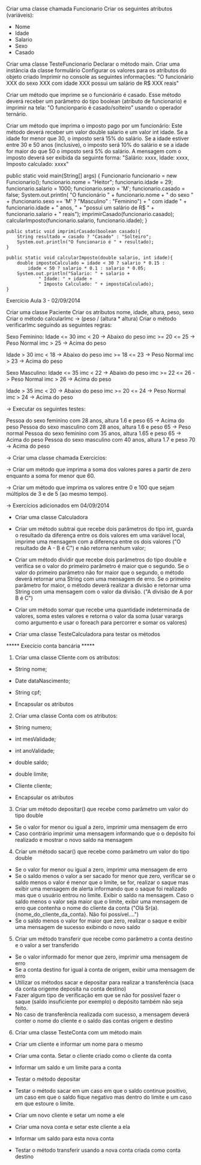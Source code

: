 Criar uma classe chamada Funcionario
Criar os seguintes atributos (variáveis):
- Nome
- Idade
- Salario
- Sexo
- Casado

Criar uma classe TesteFuncionario
Declarar o método main.
Criar uma instância da classe formulário
Configurar os valores para os atributos do objeto criado
Imprimir no console as seguintes informações:
"O funcionário XXX do sexo XXX com idade XXX possui um salário de R$ XXX reais"

Criar um método que imprime se o funcionário é casado. Esse método deverá receber um parâmetro 
do tipo boolean (atributo de funcionario) e imprimir na tela:
"O funcionpario é casado/solteiro" usando o operador ternário.

Criar um método que imprima o imposto pago por um funcionário:
Este método deverá receber um valor double salario e um valor int idade.
Se a idade for menor que 30, o imposto será 15% do salário. Se a idade estiver entre 30 e 50 anos (inclusive),
o imposto será 10% do salário e se a idade for maior do que 50 o imposto será 5% do salário.
A mensagem com o imposto deverá ser exibida da seguinte forma:
"Salário: xxxx, Idade: xxxx, Imposto calculado: xxxx"

public static void main(String[] args) {
		Funcionario funcionario = new Funcionario();
		funcionario.nome = "Heitor";
		funcionario.idade = 29;
		funcionario.salario = 1000;
		funcionario.sexo = 'M';
		funcionario.casado = false;
		System.out.println(
				"O funcionário " + funcionario.nome + 
				" do sexo " + (funcionario.sexo == 'M' ? "Masculino" : "Feminino") + 
				" com idade " + funcionario.idade + " anos, " +
				"possui um salário de R$ " + funcionario.salario + " reais");
		imprimirCasado(funcionario.casado);
		calcularImposto(funcionario.salario, funcionario.idade);
	}
	
	public static void imprimirCasado(boolean casado){
		String resultado = casado ? "Casado" : "Solteiro";
		System.out.println("O funcionario é " + resultado);
	}
	
	public static void calcularImposto(double salario, int idade){
		double impostoCalculado = idade < 30 ? salario * 0.15 : 
			idade < 50 ? salario * 0.1 : salario * 0.05;
		System.out.println("Salario: " + salario + 
				" Idade: " + idade + 
				" Imposto Calculado: " + impostoCalculado);
	}





Exercício Aula 3 - 02/09/2014

Criar uma classe Paciente
Criar os atributos nome, idade, altura, peso, sexo
Criar o método calcularImc ->  (peso / (altura * altura)
Criar o método verificarImc seguindo as seguintes regras:

Sexo Feminino:
   Idade <= 30 
   imc < 20 -> Abaixo do peso
   imc >= 20 <= 25 -> Peso Normal
   imc > 25 -> Acima do peso
   
   Idade > 30 
   imc < 18 -> Abaixo do peso
   imc >= 18 <= 23 -> Peso Normal
   imc > 23 -> Acima do peso
   
Sexo Masculino:
   Idade <= 35 
   imc < 22 -> Abaixo do peso
   imc >= 22 <= 26 -> Peso Normal
   imc > 26 -> Acima do peso
   
   Idade > 35 
   imc < 20 -> Abaixo do peso
   imc >= 20 <= 24 -> Peso Normal
   imc > 24 -> Acima do peso
   
-> Executar os seguintes testes:

Pessoa do sexo feminino com 28 anos, altura 1.6 e peso 65 -> Acima do peso
Pessoa do sexo masculino com 28 anos, altura 1.6 e peso 65 -> Peso normal
Pessoa do sexo feminino com 35 anos, altura 1.65 e peso 65 -> Acima do peso
Pessoa do sexo masculino com 40 anos, altura 1.7 e peso 70 -> Acima do peso

-> Criar uma classe chamada Exercicios:

-> Criar um método que imprima a soma dos valores pares a partir de zero enquanto a soma for menor que 60.

-> Criar um método que imprima os valores entre 0 e 100 que sejam múltiplos de 3 e de 5 (ao mesmo tempo).


-> Exercícios adicionados em 04/09/2014

- Criar uma classe Calculadora

- Criar um método subtrai que recebe dois parâmetros do tipo int, guarda o resultado da diferença entre os dois valores em uma variável local, imprime uma mensagem com a diferença entre os dois valores ("O resultado de A - B é C") e não retorna nenhum valor;
  
- Criar um método dividir que recebe dois parâmetros do tipo double e verifica se o valor do 
  primeiro parâmetro é maior que o segundo. Se o valor do primeiro parâmetro não for maior que o segundo,
  o método deverá retornar uma String com uma mensagem de erro. Se o primeiro parâmetro for maior,
  o método deverá realizar a divisão e retornar uma String com uma mensagem com o valor da divisão.
  ("A divisão de A por B é C")
  
- Criar um método somar que recebe uma quantidade indeterminada de valores, soma estes valores e retorna o valor da soma (usar varargs como argumento e usar o foreach para percorrer e somar os valores)

- Criar uma classe TesteCalculadora para testar os métodos


***** Execício conta bancária *****

1. Criar uma classe Cliente com os atributos:
- String nome; 
- Date dataNascimento;
- String cpf;

- Encapsular os atributos

2. Criar uma classe Conta com os atributos:
- String numero;             
- int mesValidade;           
- int anoValidade;           
- double saldo;              
- double limite;             
- Cliente cliente;           

- Encapsular os atributos

3. Criar um método depositar() que recebe como parâmetro um valor do tipo double
- Se o valor for menor ou igual a zero, imprimir uma mensagem de erro
- Caso contrário imprimir uma mensagem informando que o o depósito foi realizado e mostrar
o novo saldo na mensagem

4. Criar um método sacar() que recebe como parâmetro um valor do tipo double
- Se o valor for menor ou igual a zero, imprimir uma mensagem de erro
- Se o saldo menos o valor a ser sacado for menor que zero, verificar se o saldo menos o valor é menor que o limite, se for, realizar o saque mas exibir uma mensagem de alerta informando que o saque foi realizado mas que o usuário entrou no limite. Exibir o saldo na mensagem. Caso o saldo menos o valor seja maior que o limite, exibir uma mensagem de erro que contenha o nome do cliente da conta ("Olá Sr(a). {nome_do_cliente_da_conta}. Não foi possível....")
- Se o saldo menos o valor for maior que zero, realizar o saque e exibir uma mensagem de sucesso exibindo o novo saldo

5. Criar um método transferir que recebe como parâmetro a conta destino e o valor a ser transferido
- Se o valor informado for menor que zero, imprimir uma mensagem de erro
- Se a conta destino for igual à conta de origem, exibir uma mensagem de erro
- Utilizar os métodos sacar e depositar para realizar a transferência (saca da conta origeme deposita na conta destino)
- Fazer algum tipo de verificação em que se não for possível fazer o saque (saldo insuficiente por exemplo) o depósito também não seja feito.
- No caso de transferência realizada com sucesso, a mensagem deverá conter o nome do cliente e o saldo das contas origem e destino 

6. Criar uma classe TesteConta com um método main
- Criar um cliente e informar um nome para o mesmo
- Criar uma conta. Setar o cliente criado como o cliente da conta
- Informar um saldo e um limite para a conta
- Testar o método depositar
- Testar o método sacar em um caso em que o saldo continue positivo, um caso em que o saldo fique negativo mas dentro do limite e um caso em que estoure o limite.

- Criar um novo cliente e setar um nome a ele
- Criar uma nova conta e setar este cliente a ela
- Informar um saldo para esta nova conta

- Testar o método transferir usando a nova conta criada como conta destino
  

